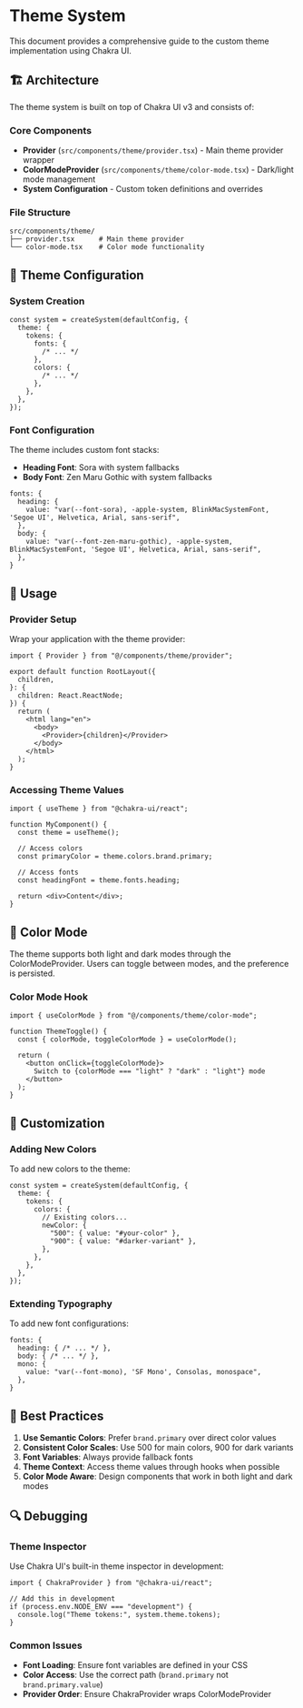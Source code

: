 # Theme System

This document provides a comprehensive guide to the custom theme implementation using Chakra UI.

## 🏗️ Architecture

The theme system is built on top of Chakra UI v3 and consists of:

### Core Components

- **Provider** (`src/components/theme/provider.tsx`) - Main theme provider wrapper
- **ColorModeProvider** (`src/components/theme/color-mode.tsx`) - Dark/light mode management
- **System Configuration** - Custom token definitions and overrides

### File Structure

```
src/components/theme/
├── provider.tsx      # Main theme provider
└── color-mode.tsx    # Color mode functionality
```

## 🎨 Theme Configuration

### System Creation

```tsx
const system = createSystem(defaultConfig, {
  theme: {
    tokens: {
      fonts: {
        /* ... */
      },
      colors: {
        /* ... */
      },
    },
  },
});
```

### Font Configuration

The theme includes custom font stacks:

- **Heading Font**: Sora with system fallbacks
- **Body Font**: Zen Maru Gothic with system fallbacks

```tsx
fonts: {
  heading: {
    value: "var(--font-sora), -apple-system, BlinkMacSystemFont, 'Segoe UI', Helvetica, Arial, sans-serif",
  },
  body: {
    value: "var(--font-zen-maru-gothic), -apple-system, BlinkMacSystemFont, 'Segoe UI', Helvetica, Arial, sans-serif",
  },
}
```

## 🔧 Usage

### Provider Setup

Wrap your application with the theme provider:

```tsx
import { Provider } from "@/components/theme/provider";

export default function RootLayout({
  children,
}: {
  children: React.ReactNode;
}) {
  return (
    <html lang="en">
      <body>
        <Provider>{children}</Provider>
      </body>
    </html>
  );
}
```

### Accessing Theme Values

```tsx
import { useTheme } from "@chakra-ui/react";

function MyComponent() {
  const theme = useTheme();

  // Access colors
  const primaryColor = theme.colors.brand.primary;

  // Access fonts
  const headingFont = theme.fonts.heading;

  return <div>Content</div>;
}
```

## 🌙 Color Mode

The theme supports both light and dark modes through the ColorModeProvider. Users can toggle between modes, and the preference is persisted.

### Color Mode Hook

```tsx
import { useColorMode } from "@/components/theme/color-mode";

function ThemeToggle() {
  const { colorMode, toggleColorMode } = useColorMode();

  return (
    <button onClick={toggleColorMode}>
      Switch to {colorMode === "light" ? "dark" : "light"} mode
    </button>
  );
}
```

## 🔀 Customization

### Adding New Colors

To add new colors to the theme:

```tsx
const system = createSystem(defaultConfig, {
  theme: {
    tokens: {
      colors: {
        // Existing colors...
        newColor: {
          "500": { value: "#your-color" },
          "900": { value: "#darker-variant" },
        },
      },
    },
  },
});
```

### Extending Typography

To add new font configurations:

```tsx
fonts: {
  heading: { /* ... */ },
  body: { /* ... */ },
  mono: {
    value: "var(--font-mono), 'SF Mono', Consolas, monospace",
  },
}
```

## 🎯 Best Practices

1. **Use Semantic Colors**: Prefer `brand.primary` over direct color values
2. **Consistent Color Scales**: Use 500 for main colors, 900 for dark variants
3. **Font Variables**: Always provide fallback fonts
4. **Theme Context**: Access theme values through hooks when possible
5. **Color Mode Aware**: Design components that work in both light and dark modes

## 🔍 Debugging

### Theme Inspector

Use Chakra UI's built-in theme inspector in development:

```tsx
import { ChakraProvider } from "@chakra-ui/react";

// Add this in development
if (process.env.NODE_ENV === "development") {
  console.log("Theme tokens:", system.theme.tokens);
}
```

### Common Issues

- **Font Loading**: Ensure font variables are defined in your CSS
- **Color Access**: Use the correct path (`brand.primary` not `brand.primary.value`)
- **Provider Order**: Ensure ChakraProvider wraps ColorModeProvider
